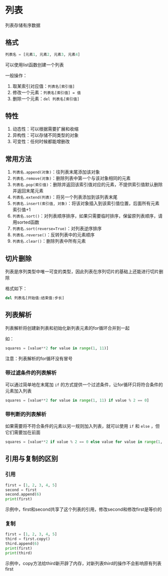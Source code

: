 # 列表

列表存储有序数据

## 格式

```python
列表名 = [元素1, 元素2, 元素3, 元素4]
```

可以使用list函数创建一个列表

一般操作：
1. 取某索引对应值：`列表名[索引值]`
2. 修改一个元素：`列表名[索引值] = 值`
3. 删除一个元素：`del 列表名[索引值]`

## 特性

1. 动态性：可以根据需要扩展和收缩
2. 异构性：可以存储不同类型的对象
3. 可变性：任何时候都能增删改

## 常用方法

1. `列表名.append(对象)`：往列表末尾添加该对象
2. `列表名.remove(对象)`：删除列表中第一个与该对象相同的元素
3. `列表名.pop(索引值)`：删除并返回该索引值对应的元素，不提供索引值默认删除并返回末尾元素
4. `列表名.extend(列表)`：将另一个列表添加到该列表末尾
5. `列表名.insert(索引值, 对象)`：将该对象插入到该索引值位置，后面所有元素索引值+1
6. `列表名.sort()`：对列表顺序排序，如果只需要临时排序，保留原列表顺序，请用sorted函数
7. `列表名.sort(reverse=True)`：对列表逆序排序
8. `列表名.reverse()`：反转列表中的元素顺序
9. `列表名.clear()`：删除列表中所有元素

## 切片删除

列表是序列类型中唯一可变的类型，因此列表在序列切片的基础上还能进行切片删除

格式如下：

```python
del 列表名[开始值:结束值:步长]
```

## 列表解析

列表解析将创建新列表和初始化新列表元素的for循环合并到一起

如：

```python
squares = [value**2 for value in range(1, 11)]
```

注意：列表解析的for循环没有冒号

### 带过滤条件的列表解析

可以通过简单地在末尾加 `if` 的方式提供一个过滤条件，让for循环只将符合条件的元素加入列表

```python
squares = [value**2 for value in range(1, 11) if value % 2 == 0]
```

### 带判断的列表解析

如果需要将不符合条件的元素以另一规则加入列表，就可以使用 `if` 和 `else` ，但它们需要加在前面

```python
squares = [value**2 if value % 2 == 0 else value for value in range(1, 11)]
```

## 引用与复制的区别

### 引用

```python
first = [1, 2, 3, 4, 5]
second = first
second.append(6)
print(first)
```

示例中，first和second共享了这个列表的引用，修改second和修改first是等价的

### 复制

```python
first = [1, 2, 3, 4, 5]
third = first.copy()
third.append(6)
print(first)
print(third)
```

示例中，copy方法给third新开辟了内存，对新列表third的操作不会影响原有列表first
